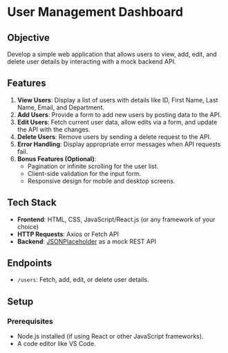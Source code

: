 # User Management Dashboard  

## Objective  
Develop a simple web application that allows users to view, add, edit, and delete user details by interacting with a mock backend API.  

## Features  
1. **View Users**: Display a list of users with details like ID, First Name, Last Name, Email, and Department.  
2. **Add Users**: Provide a form to add new users by posting data to the API.  
3. **Edit Users**: Fetch current user data, allow edits via a form, and update the API with the changes.  
4. **Delete Users**: Remove users by sending a delete request to the API.  
5. **Error Handling**: Display appropriate error messages when API requests fail.  
6. **Bonus Features (Optional)**:  
   - Pagination or infinite scrolling for the user list.  
   - Client-side validation for the input form.  
   - Responsive design for mobile and desktop screens.  

## Tech Stack  
- **Frontend**: HTML, CSS, JavaScript/React.js (or any framework of your choice)  
- **HTTP Requests**: Axios or Fetch API  
- **Backend**: [JSONPlaceholder](https://jsonplaceholder.typicode.com/) as a mock REST API  

## Endpoints  
- `/users`: Fetch, add, edit, or delete user details.  

## Setup  

### Prerequisites  
- Node.js installed (if using React or other JavaScript frameworks).  
- A code editor like VS Code.  

